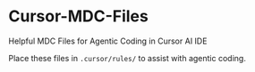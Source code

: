 # Cursor-MDC-Files
Helpful MDC Files for Agentic Coding in Cursor AI IDE

Place these files in `.cursor/rules/` to assist with agentic coding.
